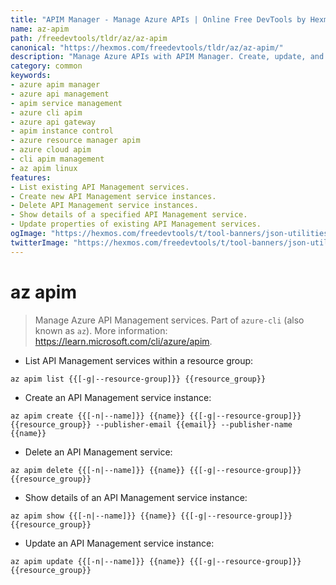 ```yaml
---
title: "APIM Manager - Manage Azure APIs | Online Free DevTools by Hexmos"
name: az-apim
path: /freedevtools/tldr/az/az-apim
canonical: "https://hexmos.com/freedevtools/tldr/az/az-apim/"
description: "Manage Azure APIs with APIM Manager. Create, update, and delete API Management service instances using the command line. Free online tool, no registration required."
category: common
keywords:
- azure apim manager
- azure api management
- apim service management
- azure cli apim
- azure api gateway
- apim instance control
- azure resource manager apim
- azure cloud apim
- cli apim management
- az apim linux
features:
- List existing API Management services.
- Create new API Management service instances.
- Delete API Management service instances.
- Show details of a specified API Management service.
- Update properties of existing API Management services.
ogImage: "https://hexmos.com/freedevtools/t/tool-banners/json-utilities-banner.png"
twitterImage: "https://hexmos.com/freedevtools/t/tool-banners/json-utilities-banner.png"
---
```


# az apim

> Manage Azure API Management services.
> Part of `azure-cli` (also known as `az`).
> More information: <https://learn.microsoft.com/cli/azure/apim>.

- List API Management services within a resource group:

`az apim list {{[-g|--resource-group]}} {{resource_group}}`

- Create an API Management service instance:

`az apim create {{[-n|--name]}} {{name}} {{[-g|--resource-group]}} {{resource_group}} --publisher-email {{email}} --publisher-name {{name}}`

- Delete an API Management service:

`az apim delete {{[-n|--name]}} {{name}} {{[-g|--resource-group]}} {{resource_group}}`

- Show details of an API Management service instance:

`az apim show {{[-n|--name]}} {{name}} {{[-g|--resource-group]}} {{resource_group}}`

- Update an API Management service instance:

`az apim update {{[-n|--name]}} {{name}} {{[-g|--resource-group]}} {{resource_group}}`
